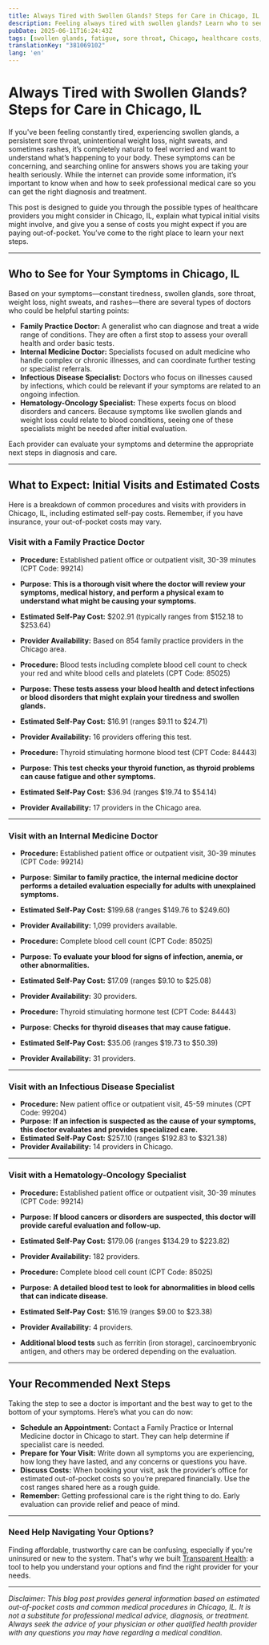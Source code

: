 ```yaml
---
title: Always Tired with Swollen Glands? Steps for Care in Chicago, IL  
description: Feeling always tired with swollen glands? Learn who to see, expected visit details, and costs for Chicago, IL to take action on your health today.  
pubDate: 2025-06-11T16:24:43Z
tags: [swollen glands, fatigue, sore throat, Chicago, healthcare costs, infectious disease, hematology, internal medicine, family practice]
translationKey: "381069102"
lang: 'en'
---
```


# Always Tired with Swollen Glands? Steps for Care in Chicago, IL

If you've been feeling constantly tired, experiencing swollen glands, a persistent sore throat, unintentional weight loss, night sweats, and sometimes rashes, it’s completely natural to feel worried and want to understand what’s happening to your body. These symptoms can be concerning, and searching online for answers shows you are taking your health seriously. While the internet can provide some information, it’s important to know when and how to seek professional medical care so you can get the right diagnosis and treatment.

This post is designed to guide you through the possible types of healthcare providers you might consider in Chicago, IL, explain what typical initial visits might involve, and give you a sense of costs you might expect if you are paying out-of-pocket. You’ve come to the right place to learn your next steps.

---

## Who to See for Your Symptoms in Chicago, IL

Based on your symptoms—constant tiredness, swollen glands, sore throat, weight loss, night sweats, and rashes—there are several types of doctors who could be helpful starting points:

- **Family Practice Doctor:** A generalist who can diagnose and treat a wide range of conditions. They are often a first stop to assess your overall health and order basic tests.
- **Internal Medicine Doctor:** Specialists focused on adult medicine who handle complex or chronic illnesses, and can coordinate further testing or specialist referrals.
- **Infectious Disease Specialist:** Doctors who focus on illnesses caused by infections, which could be relevant if your symptoms are related to an ongoing infection.
- **Hematology-Oncology Specialist:** These experts focus on blood disorders and cancers. Because symptoms like swollen glands and weight loss could relate to blood conditions, seeing one of these specialists might be needed after initial evaluation.

Each provider can evaluate your symptoms and determine the appropriate next steps in diagnosis and care.

---

## What to Expect: Initial Visits and Estimated Costs

Here is a breakdown of common procedures and visits with providers in Chicago, IL, including estimated self-pay costs. Remember, if you have insurance, your out-of-pocket costs may vary.

### Visit with a Family Practice Doctor

- **Procedure:** Established patient office or outpatient visit, 30-39 minutes (CPT Code: 99214)  
- **Purpose:** **This is a thorough visit where the doctor will review your symptoms, medical history, and perform a physical exam to understand what might be causing your symptoms.**  
- **Estimated Self-Pay Cost:** $202.91 (typically ranges from $152.18 to $253.64)  
- **Provider Availability:** Based on 854 family practice providers in the Chicago area.

- **Procedure:** Blood tests including complete blood cell count to check your red and white blood cells and platelets (CPT Code: 85025)  
- **Purpose:** **These tests assess your blood health and detect infections or blood disorders that might explain your tiredness and swollen glands.**  
- **Estimated Self-Pay Cost:** $16.91 (ranges $9.11 to $24.71)  
- **Provider Availability:** 16 providers offering this test.

- **Procedure:** Thyroid stimulating hormone blood test (CPT Code: 84443)  
- **Purpose:** **This test checks your thyroid function, as thyroid problems can cause fatigue and other symptoms.**  
- **Estimated Self-Pay Cost:** $36.94 (ranges $19.74 to $54.14)  
- **Provider Availability:** 17 providers in the Chicago area.

---

### Visit with an Internal Medicine Doctor

- **Procedure:** Established patient office or outpatient visit, 30-39 minutes (CPT Code: 99214)  
- **Purpose:** **Similar to family practice, the internal medicine doctor performs a detailed evaluation especially for adults with unexplained symptoms.**  
- **Estimated Self-Pay Cost:** $199.68 (ranges $149.76 to $249.60)  
- **Provider Availability:** 1,099 providers available.

- **Procedure:** Complete blood cell count (CPT Code: 85025)  
- **Purpose:** **To evaluate your blood for signs of infection, anemia, or other abnormalities.**  
- **Estimated Self-Pay Cost:** $17.09 (ranges $9.10 to $25.08)  
- **Provider Availability:** 30 providers.

- **Procedure:** Thyroid stimulating hormone test (CPT Code: 84443)  
- **Purpose:** **Checks for thyroid diseases that may cause fatigue.**  
- **Estimated Self-Pay Cost:** $35.06 (ranges $19.73 to $50.39)  
- **Provider Availability:** 31 providers.

---

### Visit with an Infectious Disease Specialist

- **Procedure:** New patient office or outpatient visit, 45-59 minutes (CPT Code: 99204)  
- **Purpose:** **If an infection is suspected as the cause of your symptoms, this doctor evaluates and provides specialized care.**  
- **Estimated Self-Pay Cost:** $257.10 (ranges $192.83 to $321.38)  
- **Provider Availability:** 14 providers in Chicago.

---

### Visit with a Hematology-Oncology Specialist

- **Procedure:** Established patient office or outpatient visit, 30-39 minutes (CPT Code: 99214)  
- **Purpose:** **If blood cancers or disorders are suspected, this doctor will provide careful evaluation and follow-up.**  
- **Estimated Self-Pay Cost:** $179.06 (ranges $134.29 to $223.82)  
- **Provider Availability:** 182 providers.

- **Procedure:** Complete blood cell count (CPT Code: 85025)  
- **Purpose:** **A detailed blood test to look for abnormalities in blood cells that can indicate disease.**  
- **Estimated Self-Pay Cost:** $16.19 (ranges $9.00 to $23.38)  
- **Provider Availability:** 4 providers.

- **Additional blood tests** such as ferritin (iron storage), carcinoembryonic antigen, and others may be ordered depending on the evaluation.

---

## Your Recommended Next Steps

Taking the step to see a doctor is important and the best way to get to the bottom of your symptoms. Here’s what you can do now:

- **Schedule an Appointment:** Contact a Family Practice or Internal Medicine doctor in Chicago to start. They can help determine if specialist care is needed.
- **Prepare for Your Visit:** Write down all symptoms you are experiencing, how long they have lasted, and any concerns or questions you have.
- **Discuss Costs:** When booking your visit, ask the provider’s office for estimated out-of-pocket costs so you’re prepared financially. Use the cost ranges shared here as a rough guide.
- **Remember:** Getting professional care is the right thing to do. Early evaluation can provide relief and peace of mind.

---

### Need Help Navigating Your Options?

Finding affordable, trustworthy care can be confusing, especially if you're uninsured or new to the system. That's why we built [Transparent Health](https://transparenthealth.ai): a tool to help you understand your options and find the right provider for your needs. 

---

*Disclaimer: This blog post provides general information based on estimated out-of-pocket costs and common medical procedures in Chicago, IL. It is not a substitute for professional medical advice, diagnosis, or treatment. Always seek the advice of your physician or other qualified health provider with any questions you may have regarding a medical condition.*